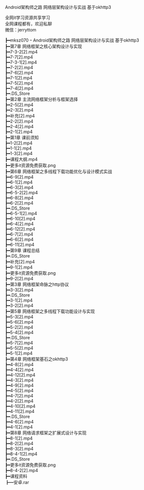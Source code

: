 Android架构师之路 网络层架构设计与实战 基于okhttp3

全网it学习资源共享学习<br>全网课程都有，欢迎私聊<br>微信：jerryttom<br>

┣━mksz070 – Android架构师之路 网络层架构设计与实战 基于okhttp3<br> ┣━第7章 网络框架之核心架构设计与实现<br> ┣━7-3-2[2].mp4<br> ┣━7-7[2].mp4<br> ┣━7-3-1[2].mp4<br> ┣━7-2[2].mp4<br> ┣━7-6[2].mp4<br> ┣━7-1[2].mp4<br> ┣━7-5[2].mp4<br> ┣━7-4[2].mp4<br> ┣━.DS_Store<br> ┣━第2章 主流网络框架分析与框架选择<br> ┣━2-5[2].mp4<br> ┣━2-3[2].mp4<br> ┣━补充[2].mp4<br> ┣━2-2[2].mp4<br> ┣━2-4[2].mp4<br> ┣━2-1[2].mp4<br> ┣━第1章 课前须知<br> ┣━1-2[2].mp4<br> ┣━1-1[2].mp4<br> ┣━1-3[2].mp4<br> ┣━课程大纲.mp4<br> ┣━更多it资源免费获取.png<br> ┣━第6章 网络框架之多线程下载功能优化与设计模式实战<br> ┣━6-9[2].mp4<br> ┣━6-1[2].mp4<br> ┣━6-3[2].mp4<br> ┣━6-5-2[2].mp4<br> ┣━6-8[2].mp4<br> ┣━6-2[2].mp4<br> ┣━.DS_Store<br> ┣━6-5-1[2].mp4<br> ┣━6-10[2].mp4<br> ┣━6-4[2].mp4<br> ┣━6-12[2].mp4<br> ┣━6-7[2].mp4<br> ┣━6-6[2].mp4<br> ┣━6-11[2].mp4<br> ┣━第9章 课程总结<br> ┣━.DS_Store<br> ┣━补充[2].mp4<br> ┣━9-1[2].mp4<br> ┣━更多it资源免费获取.png<br> ┣━9-2[2].mp4<br> ┣━第3章 网络框架命脉之http协议<br> ┣━3-3[2].mp4<br> ┣━.DS_Store<br> ┣━3-1[2].mp4<br> ┣━3-2[2].mp4<br> ┣━第5章 网络框架之多线程下载功能设计与实现<br> ┣━5-3[2].mp4<br> ┣━5-6[2].mp4<br> ┣━5-2[2].mp4<br> ┣━5-4[2].mp4<br> ┣━.DS_Store<br> ┣━5-7[2].mp4<br> ┣━5-5[2].mp4<br> ┣━5-1[2].mp4<br> ┣━第4章 网络框架基石之okhttp3<br> ┣━4-8[2].mp4<br> ┣━4-4[2].mp4<br> ┣━4-12[2].mp4<br> ┣━4-3[2].mp4<br> ┣━4-9[2].mp4<br> ┣━4-5[2].mp4<br> ┣━4-7[2].mp4<br> ┣━4-2[2].mp4<br> ┣━4-10[2].mp4<br> ┣━4-11[2].mp4<br> ┣━.DS_Store<br> ┣━4-6[2].mp4<br> ┣━4-1[2].mp4<br> ┣━第8章 网络请求框架之扩展式设计与实现<br> ┣━8-1[2].mp4<br> ┣━8-2[2].mp4<br> ┣━8-3[2].mp4<br> ┣━8-4-1[2].mp4<br> ┣━.DS_Store<br> ┣━更多it资源免费获取.png<br> ┣━8-4-2[2].mp4<br> ┣━课程资料<br> ┣━安卓.rar